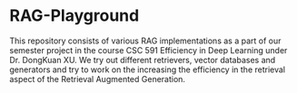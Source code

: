 # RAG-Playground

This repository consists of various RAG implementations as a part of our semester project in the course CSC 591 Efficiency in Deep Learning under Dr. DongKuan XU.
We try out different retrievers, vector databases and generators and try to work on the increasing the efficiency in the retrieval aspect of the Retrieval Augmented Generation.
